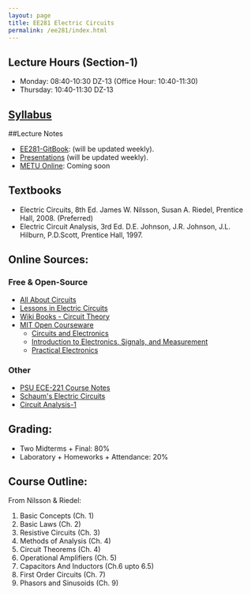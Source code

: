 ```yaml
---
layout: page
title: EE281 Electric Circuits
permalink: /ee281/index.html
---
```


## Lecture Hours (Section-1)
- Monday: 08:40-10:30 DZ-13 (Office Hour: 10:40-11:30)
- Thursday: 10:40-11:30 DZ-13

## [Syllabus](/files/EE281_syllabus_fall14_ozan.pdf) 

##Lecture Notes
- [EE281-GitBook](http://ozank.gitbooks.io/ee281/): (will be updated weekly).
- [Presentations](/ee281_presentations) (will be updated weekly).
- [METU Online](): Coming soon

## Textbooks
- Electric Circuits, 8th Ed. James W. Nilsson, Susan A. Riedel, Prentice Hall, 2008. (Preferred)
- Electric Circuit Analysis, 3rd Ed. D.E. Johnson, J.R. Johnson, J.L. Hilburn, P.D.Scott, Prentice Hall, 1997.

## Online Sources: 

### Free & Open-Source
- [All About Circuits](http://www.allaboutcircuits.com/vol_1/)
- [Lessons in Electric Circuits](http://www.faqs.org/docs/electric/)
- [Wiki Books - Circuit Theory](http://www.faqs.org/docs/electric/)
- [MIT Open Courseware](http://ocw.mit.edu/index.htm)
  - [Circuits and Electronics](http://ocw.mit.edu/courses/electrical-engineering-and-computer-science/6-002-circuits-and-electronics-spring-2007/index.htm)
  - [Introduction to Electronics, Signals, and Measurement](http://ocw.mit.edu/courses/electrical-engineering-and-computer-science/6-071j-introduction-to-electronics-signals-and-measurement-spring-2006/index.htm)
  - [Practical Electronics](http://ocw.mit.edu/courses/special-programs/sp-764-practical-electronics-fall-2004/)

### Other
- [PSU ECE-221 Course Notes](http://web.cecs.pdx.edu/~ece2xx/ECE221/Lectures/)
- [Schaum's Electric Circuits](http://accessengineeringlibrary.com/browse/schaums-outline-of-electric-circuits-sixth-edition)
- [Circuit Analysis-1](http://www.ece.ubc.ca/~shahriar/eece251.html)

## Grading: 
- Two Midterms + Final: 80%
- Laboratory + Homeworks + Attendance: 20% 

## Course Outline:
From Nilsson & Riedel:

1. Basic Concepts (Ch. 1)
2. Basic Laws (Ch. 2)
3. Resistive Circuits (Ch. 3)
4. Methods of Analysis (Ch. 4)
5. Circuit Theorems (Ch. 4)
6. Operational Amplifiers (Ch. 5)
7. Capacitors And Inductors (Ch.6 upto 6.5)
8. First Order Circuits (Ch. 7)
9. Phasors and Sinusoids (Ch. 9)
